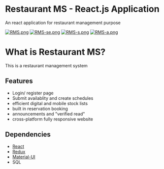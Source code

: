 # Restaurant MS - React.js Application
An react application for restaurant management purpose

[![RMS.png](https://i.postimg.cc/V6fdKgg5/RMS.png)](https://postimg.cc/Y4Pr91Jw)
[![RMS-se.png](https://i.postimg.cc/kGFVsZ3V/RMS-se.png)](https://postimg.cc/kRGXXT59)
[![RMS-s.png](https://i.postimg.cc/PqsCGTXL/RMS-s.png)](https://postimg.cc/bZgykX28)
[![RMS-a.png](https://i.postimg.cc/J0p9JN7f/RMS-a.png)](https://postimg.cc/vx6qw6Vh)

# What is Restaurant MS?
This is a restaurant management system

## Features
- Login/ register page 
- Submit availablity and create schedules
- efficient digital and mobile stock lists
- built in reservation booking
- announcements and "verified read"
- cross-platform fully responsive website

## Dependencies
- [React](https://reactjs.org/)
- [Redux](https://redux.js.org//)
- [Material-UI](https://material-ui.com/)
- SQL 
